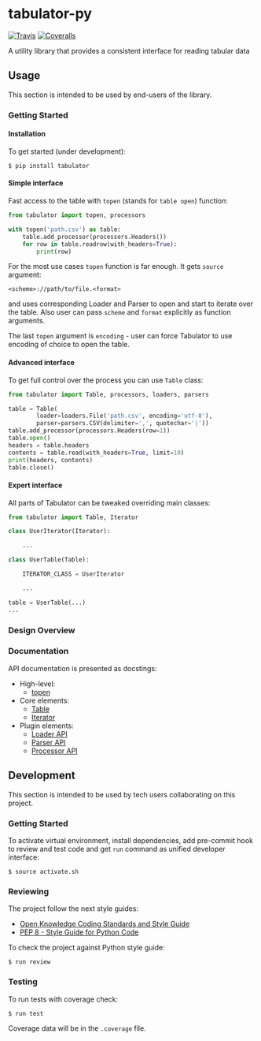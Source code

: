 # tabulator-py

[![Travis](https://img.shields.io/travis/okfn/tabulator-py.svg)](https://travis-ci.org/okfn/tabulator-py)
[![Coveralls](http://img.shields.io/coveralls/okfn/tabulator-py.svg?branch=master)](https://coveralls.io/r/okfn/tabulator-py?branch=master)

A utility library that provides a consistent interface for reading tabular data

## Usage

This section is intended to be used by end-users of the library.

### Getting Started

#### Installation

To get started (under development):

```
$ pip install tabulator
```

#### Simple interface

Fast access to the table with `topen` (stands for `table open`) function:

```python
from tabulator import topen, processors

with topen('path.csv') as table:
    table.add_processor(processors.Headers())
    for row in table.readrow(with_headers=True):
        print(row)
```

For the most use cases `topen` function is far enough. It gets
`source` argument:

```
<scheme>://path/to/file.<format>
```
and uses corresponding Loader and Parser to open and start to iterate
over the table. Also user can pass `scheme` and `format` explicitly
as function arguments.

The last `topen` argument is `encoding` - user can force Tabulator
to use encoding of choice to open the table.

#### Advanced interface

To get full control over the process you can use `Table` class:

```python
from tabulator import Table, processors, loaders, parsers

table = Table(
        loader=loaders.File('path.csv', encoding='utf-8'),
        parser=parsers.CSV(delimiter=',', quotechar='|'))
table.add_processor(processors.Headers(row=1))
table.open()
headers = table.headers
contents = table.read(with_headers=True, limit=10)
print(headers, contents)
table.close()
```

#### Expert interface

All parts of Tabulator can be tweaked overriding main classes:

```python
from tabulator import Table, Iterator

class UserIterator(Iterator):

    ...

class UserTable(Table):

    ITERATOR_CLASS = UserIterator

    ...

table = UserTable(...)
...
```

### Design Overview

### Documentation

API documentation is presented as docstings:
- High-level:
    - [topen](https://github.com/okfn/tabulator-py/blob/master/tabulator/topen.py)
- Core elements:
    - [Table](https://github.com/okfn/tabulator-py/blob/master/tabulator/table.py)
    - [Iterator](https://github.com/okfn/tabulator-py/blob/master/tabulator/iterator.py)
- Plugin elements:
    - [Loader API](https://github.com/okfn/tabulator-py/blob/master/tabulator/loaders/api.py)
    - [Parser API](https://github.com/okfn/tabulator-py/blob/master/tabulator/parsers/api.py)
    - [Processor API](https://github.com/okfn/tabulator-py/blob/master/tabulator/processors/api.py)

## Development

This section is intended to be used by tech users collaborating
on this project.

### Getting Started

To activate virtual environment, install
dependencies, add pre-commit hook to review and test code
and get `run` command as unified developer interface:

```
$ source activate.sh
```

### Reviewing

The project follow the next style guides:
- [Open Knowledge Coding Standards and Style Guide](https://github.com/okfn/coding-standards)
- [PEP 8 - Style Guide for Python Code](https://www.python.org/dev/peps/pep-0008/)

To check the project against Python style guide:

```
$ run review
```

### Testing

To run tests with coverage check:

```
$ run test
```

Coverage data will be in the `.coverage` file.
